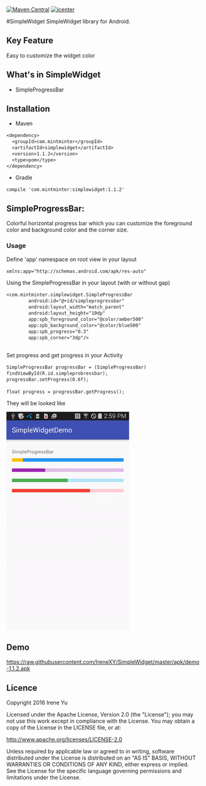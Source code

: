 
[![Maven Central](https://img.shields.io/badge/maven%20central-1.1.2-brightgreen.svg)](http://search.maven.org/#artifactdetails%7Ccom.mintminter%7Csimplewidget%7C1.0.0%7Caar) [![jcenter](https://img.shields.io/badge/jcenter-1.1.2-brightgreen.svg)](https://bintray.com/irenexy/SimpleWidget/simplewidget)

#SimpleWidget
SimpleWidget library for Android.

## Key Feature
Easy to customize the widget color

## What's in SimpleWidget
* SimpleProgressBar

## Installation
* Maven
```
<dependency>
  <groupId>com.mintminter</groupId>
  <artifactId>simplewidget</artifactId>
  <version>1.1.2</version>
  <type>pom</type>
</dependency>
```

* Gradle
```
compile 'com.mintminter:simplewidget:1.1.2'
```

## SimpleProgressBar:
Colorful horizontal progress bar which you can customize the foreground color and background color and the corner size.

### Usage
Define 'app' namespace on root view in your layout
```
xmlns:app="http://schemas.android.com/apk/res-auto"
```
Using the SimpleProgressBar in your layout (with or without gap)
```
<com.mintminter.simplewidget.SimpleProgressBar
        android:id="@+id/simpleprogressbar"
        android:layout_width="match_parent"
        android:layout_height="10dp"
        app:spb_foreground_color="@color/amber500"
        app:spb_background_color="@color/blue500"
        app:spb_progress="0.3"
        app:spb_corner="3dp"/>
        
```
Set progress and get progress in your Activity
```
SimpleProgressBar progressBar = (SimpleProgressBar) findViewById(R.id.simpleprobressbar);
progressBar.setProgress(0.6f);

float progress = progressBar.getProgress();

```
They will be looked like

<img src="https://github.com/IreneXY/SimpleWidget/raw/master/screenshot/SimpleProgressBar-1.1.1.gif">

## Demo
https://raw.githubusercontent.com/IreneXY/SimpleWidget/master/apk/demo-1.1.2.apk

## Licence

Copyright 2016 Irene Yu

Licensed under the Apache License, Version 2.0 (the "License"); you may not use this work except in compliance with the License. You may obtain a copy of the License in the LICENSE file, or at:

http://www.apache.org/licenses/LICENSE-2.0

Unless required by applicable law or agreed to in writing, software distributed under the License is distributed on an "AS IS" BASIS, WITHOUT WARRANTIES OR CONDITIONS OF ANY KIND, either express or implied. See the License for the specific language governing permissions and limitations under the License.





